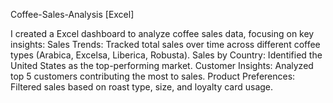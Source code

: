 Coffee-Sales-Analysis [Excel]

I created a Excel dashboard to analyze coffee sales data, focusing on key insights:
Sales Trends: Tracked total sales over time across different coffee types (Arabica, Excelsa, Liberica, Robusta).
Sales by Country: Identified the United States as the top-performing market.
Customer Insights: Analyzed top 5 customers contributing the most to sales.
Product Preferences: Filtered sales based on roast type, size, and loyalty card usage.
